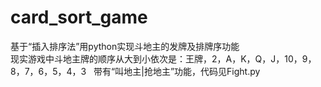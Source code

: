 # card_sort_game
基于“插入排序法”用python实现斗地主的发牌及排牌序功能      
现实游戏中斗地主牌的顺序从大到小依次是：王牌，2，A，K，Q，J，10，9，8，7，6，5，4，3   
带有“叫地主|抢地主”功能，代码见Fight.py  


